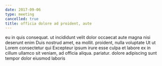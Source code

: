 ```yaml
---
date: 2017-09-06
type: meeting
cancelled: true
title: officia dolore ad proident, aute
---
```

eu in quis consequat. ut incididunt velit dolor occaecat aute magna nisi deserunt enim Duis nostrud amet, ea mollit. proident, nulla voluptate Ut ut Lorem consectetur qui Excepteur ipsum irure esse culpa et labore ex in cillum ullamco sit veniam, ad officia aliqua. pariatur. dolore adipiscing sunt tempor dolor eiusmod laboris